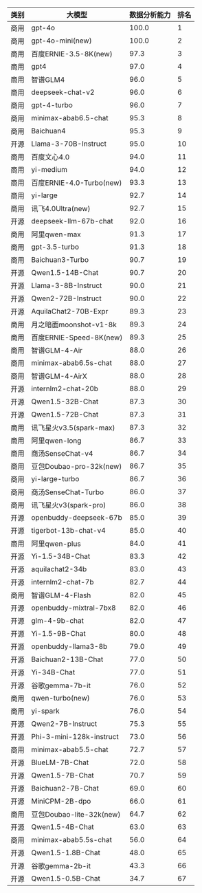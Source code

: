 
| 类别 | 大模型                         | 数据分析能力 | 排名 |
|-----|------------------------------|---------|----|
|商用|gpt-4o|100.0|1|
|商用|gpt-4o-mini(new)|100.0|2|
|商用|百度ERNIE-3.5-8K(new)|97.3|3|
|商用|gpt4|97.0|4|
|商用|智谱GLM4|96.0|5|
|商用|deepseek-chat-v2|96.0|6|
|商用|gpt-4-turbo|96.0|7|
|商用|minimax-abab6.5-chat|95.3|8|
|商用|Baichuan4|95.3|9|
|开源|Llama-3-70B-Instruct|95.0|10|
|商用|百度文心4.0|94.0|11|
|商用|yi-medium|94.0|12|
|商用|百度ERNIE-4.0-Turbo(new)|93.3|13|
|商用|yi-large|92.7|14|
|商用|讯飞4.0Ultra(new)|92.7|15|
|开源|deepseek-llm-67b-chat|92.0|16|
|商用|阿里qwen-max|91.3|17|
|商用|gpt-3.5-turbo|91.3|18|
|商用|Baichuan3-Turbo|90.7|19|
|开源|Qwen1.5-14B-Chat|90.7|20|
|开源|Llama-3-8B-Instruct|90.0|21|
|开源|Qwen2-72B-Instruct|90.0|22|
|开源|AquilaChat2-70B-Expr|89.3|23|
|商用|月之暗面moonshot-v1-8k|89.3|24|
|商用|百度ERNIE-Speed-8K(new)|89.3|25|
|商用|智谱GLM-4-Air|88.0|26|
|商用|minimax-abab6.5s-chat|88.0|27|
|商用|智谱GLM-4-AirX|88.0|28|
|开源|internlm2-chat-20b|88.0|29|
|开源|Qwen1.5-32B-Chat|87.3|30|
|开源|Qwen1.5-72B-Chat|87.3|31|
|商用|讯飞星火v3.5(spark-max)|87.3|32|
|商用|阿里qwen-long|86.7|33|
|商用|商汤SenseChat-v4|86.7|34|
|商用|豆包Doubao-pro-32k(new)|86.7|35|
|商用|yi-large-turbo|86.7|36|
|商用|商汤SenseChat-Turbo|86.0|37|
|商用|讯飞星火v3(spark-pro)|86.0|38|
|开源|openbuddy-deepseek-67b|85.0|39|
|开源|tigerbot-13b-chat-v4|85.0|40|
|商用|阿里qwen-plus|84.0|41|
|开源|Yi-1.5-34B-Chat|83.3|42|
|开源|aquilachat2-34b|83.0|43|
|开源|internlm2-chat-7b|82.7|44|
|商用|智谱GLM-4-Flash|82.0|45|
|开源|openbuddy-mixtral-7bx8|82.0|46|
|开源|glm-4-9b-chat|82.0|47|
|开源|Yi-1.5-9B-Chat|80.0|48|
|开源|openbuddy-llama3-8b|79.0|49|
|开源|Baichuan2-13B-Chat|77.0|50|
|开源|Yi-34B-Chat|77.0|51|
|开源|谷歌gemma-7b-it|76.0|52|
|商用|qwen-turbo(new)|76.0|53|
|商用|yi-spark|76.0|54|
|开源|Qwen2-7B-Instruct|75.3|55|
|开源|Phi-3-mini-128k-instruct|73.0|56|
|商用|minimax-abab5.5-chat|72.7|57|
|开源|BlueLM-7B-Chat|72.0|58|
|开源|Qwen1.5-7B-Chat|70.7|59|
|开源|Baichuan2-7B-Chat|69.0|60|
|开源|MiniCPM-2B-dpo|66.0|61|
|商用|豆包Doubao-lite-32k(new)|64.7|62|
|开源|Qwen1.5-4B-Chat|63.0|63|
|商用|minimax-abab5.5s-chat|56.0|64|
|开源|Qwen1.5-1.8B-Chat|48.0|65|
|开源|谷歌gemma-2b-it|43.3|66|
|开源|Qwen1.5-0.5B-Chat|34.7|67|

